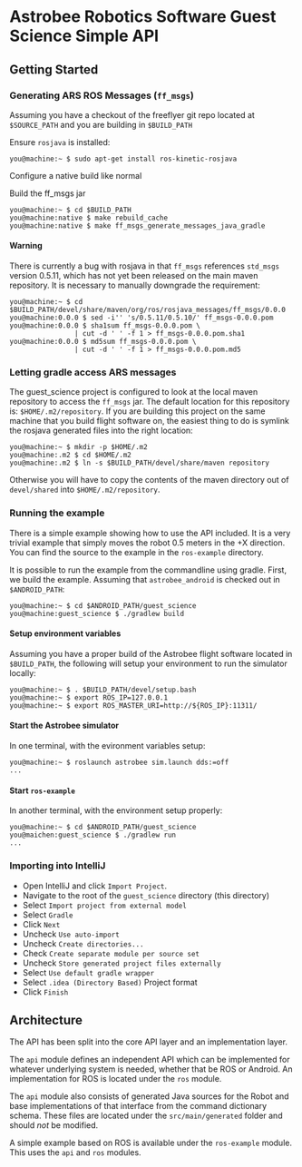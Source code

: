 # Astrobee Robotics Software Guest Science Simple API

## Getting Started

### Generating ARS ROS Messages (`ff_msgs`)

Assuming you have a checkout of the freeflyer git repo located at
`$SOURCE_PATH` and you are building in `$BUILD_PATH`

Ensure `rosjava` is installed:

    you@machine:~ $ sudo apt-get install ros-kinetic-rosjava

Configure a native build like normal

Build the ff_msgs jar

    you@machine:~ $ cd $BUILD_PATH
    you@machine:native $ make rebuild_cache
    you@machine:native $ make ff_msgs_generate_messages_java_gradle

#### Warning ####
There is currently a bug with rosjava in that `ff_msgs` references
`std_msgs` version 0.5.11, which has not yet been released on the main
maven repository. It is necessary to manually downgrade the requirement:

    you@machine:~ $ cd $BUILD_PATH/devel/share/maven/org/ros/rosjava_messages/ff_msgs/0.0.0
    you@machine:0.0.0 $ sed -i'' 's/0.5.11/0.5.10/' ff_msgs-0.0.0.pom
    you@machine:0.0.0 $ sha1sum ff_msgs-0.0.0.pom \
                    | cut -d ' ' -f 1 > ff_msgs-0.0.0.pom.sha1
    you@machine:0.0.0 $ md5sum ff_msgs-0.0.0.pom \
                    | cut -d ' ' -f 1 > ff_msgs-0.0.0.pom.md5

### Letting gradle access ARS messages

The guest_science project is configured to look at the local maven repository
to access the `ff_msgs` jar. The default location for this repository is:
`$HOME/.m2/repository`. If you are building this project on the same machine
that you build flight software on, the easiest thing to do is symlink the
rosjava generated files into the right location:

    you@machine:~ $ mkdir -p $HOME/.m2
    you@machine:.m2 $ cd $HOME/.m2
    you@machine:.m2 $ ln -s $BUILD_PATH/devel/share/maven repository

Otherwise you will have to copy the contents of the maven directory out
of `devel/shared` into `$HOME/.m2/repository`.

### Running the example

There is a simple example showing how to use the API included. It is a very
trivial example that simply moves the robot 0.5 meters in the +X direction.
You can find the source to the example in the `ros-example` directory.

It is possible to run the example from the commandline using gradle. First, we
build the example. Assuming that `astrobee_android` is checked out in
`$ANDROID_PATH`:

    you@machine:~ $ cd $ANDROID_PATH/guest_science
    you@machine:guest_science $ ./gradlew build

#### Setup environment variables

Assuming you have a proper build of the Astrobee flight software located in
`$BUILD_PATH`, the following will setup your environment to run the simulator
locally:

    you@machine:~ $ . $BUILD_PATH/devel/setup.bash
    you@machine:~ $ export ROS_IP=127.0.0.1
    you@machine:~ $ export ROS_MASTER_URI=http://${ROS_IP}:11311/

#### Start the Astrobee simulator

In one terminal, with the evironment variables setup:

    you@machine:~ $ roslaunch astrobee sim.launch dds:=off
    ...

#### Start `ros-example`

In another terminal, with the environment setup properly:

    you@machine:~ $ cd $ANDROID_PATH/guest_science
    you@maichen:guest_science $ ./gradlew run
    ...

### Importing into IntelliJ

 * Open IntelliJ and click `Import Project`.
 * Navigate to the root of the `guest_science` directory (this directory)
 * Select `Import project from external model`
 * Select `Gradle`
 * Click `Next`
 * Uncheck `Use auto-import`
 * Uncheck `Create directories...`
 * Check `Create separate module per source set`
 * Uncheck `Store generated project files externally`
 * Select `Use default gradle wrapper`
 * Select `.idea (Directory Based)` Project format
 * Click `Finish`

## Architecture

The API has been split into the core API layer and an implementation layer.

The `api` module defines an independent API which can be implemented for
whatever underlying system is needed, whether that be ROS or Android. An
implementation for ROS is located under the `ros` module.

The `api` module also consists of generated Java sources for the Robot and base
implementations of that interface from the command dictionary schema. These
files are located under the `src/main/generated` folder and should *not* be
modified.

A simple example based on ROS is available under the `ros-example` module. This
uses the `api` and `ros` modules.
